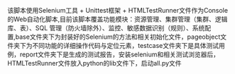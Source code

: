该脚本使用Selenium工具 + Unittest框架 + HTMLTestRunner文件作为Console的Web自动化脚本,目前该脚本覆盖功能模块：资源管理、集群管理（集群、逻辑库、表）、SQL 管理（防火墙除外）、监控、敏感数据识别（规则）、系统配置,base文件夹下为封装好的Selenium的方法和相关初始化文件，pageobject文件夹下为不同功能的详细操作代码与定位元素，testcase文件夹下是具体测试用例，report文件夹下是生成的测试报告，安装selenium和相关测试浏览器后，HTMLTestRunner文件放入python的lib文件下，启动all.py文件
